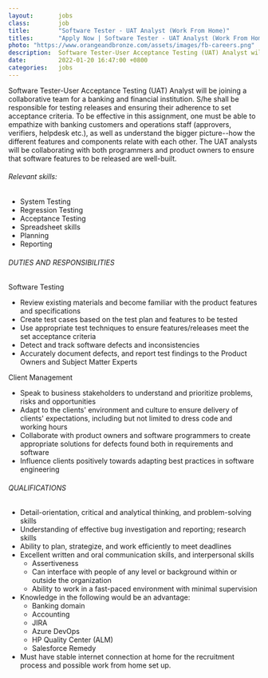 ```yaml
---
layout:       jobs
class:        job
title:        "Software Tester - UAT Analyst (Work From Home)"
titles:       "Apply Now | Software Tester - UAT Analyst (Work From Home)"
photo: "https://www.orangeandbronze.com/assets/images/fb-careers.png"
description:  Software Tester-User Acceptance Testing (UAT) Analyst will be joining a collaborative team for a banking and financial institution. S/he shall be responsible for testing releases and ensuring their adherence to set acceptance criteria. 
date:         2022-01-20 16:47:00 +0800
categories:   jobs
---
```

<!-- Do not leave new lines after each element. Elements after new lines will not be rendered. -->
<p>Software Tester-User Acceptance Testing (UAT) Analyst will be joining a collaborative team for a banking and financial institution. S/he shall be responsible for testing releases and ensuring their adherence to set acceptance criteria. To be effective in this assignment, one must be able to empathize with banking customers and operations staff (approvers, verifiers, helpdesk etc.), as well as understand the bigger picture--how the different features and components relate with each other. The UAT analysts will be collaborating with both programmers and product owners to ensure that software features to be released are well-built.</p>
<h6 class="dark">Relevant skills:</h6>
<ul>
    <li>System Testing</li>
    <li>Regression Testing</li>
    <li>Acceptance Testing</li>
    <li>Spreadsheet skills</li>
    <li>Planning</li>
    <li>Reporting</li>
</ul>
<h6 class="dark">DUTIES AND RESPONSIBILITIES</h6>
<h7>Software Testing</h7>
<ul>
    <li>Review existing materials and become familiar with the product features and specifications</li>
    <li>Create test cases based on the test plan and features to be tested</li>
    <li>Use appropriate test techniques to ensure features/releases meet the set acceptance criteria</li>
    <li>Detect and track software defects and inconsistencies</li>
    <li>Accurately document defects, and report test findings to the Product Owners and Subject Matter Experts</li>
  </ul>
<h7>Client Management</h7>
<ul>
    <li>Speak to business stakeholders to understand and prioritize problems, risks and opportunities</li>
    <li>Adapt to the clients' environment and culture to ensure delivery of clients' expectations, including but not limited to dress code and working hours</li>
    <li>Collaborate with product owners and software programmers to create appropriate solutions for defects found both in requirements and software</li>
    <li>Influence clients positively towards adapting best practices in software engineering</li>
</ul>
<h6 class="dark">QUALIFICATIONS</h6>
<ul>
    <li>Detail-orientation, critical and analytical thinking, and problem-solving skills</li>
    <li>Understanding of effective bug investigation and reporting; research skills</li>
    <li>Ability to plan, strategize, and work efficiently to meet deadlines</li>
    <li>Excellent written and oral communication skills, and interpersonal skills
        <ul>
            <li>Assertiveness</li>
            <li>Can interface with people of any level or background within or outside the organization</li>
            <li>Ability to work in a fast-paced environment with minimal supervision</li>
        </ul>
    </li>
    <li>Knowledge in the following would be an advantage:
        <ul>
            <li>Banking domain</li>
            <li>Accounting</li>
            <li>JIRA</li>
            <li>Azure DevOps</li>
            <li>HP Quality Center (ALM)</li>
            <li>Salesforce Remedy</li>
        </ul>
    </li>
    <li>Must have stable internet connection at home for the recruitment process and possible work from home set up.</li>
</ul>



